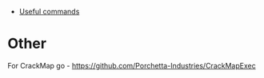 
- [Useful commands](https://github.com/conma293/CRTP/blob/main/%23Commands%20Ref.md)

# Other
For CrackMap go - https://github.com/Porchetta-Industries/CrackMapExec


